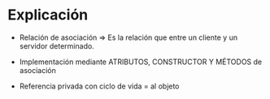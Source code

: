 # Explicación

* Relación de asociación => Es la relación que <perdura> entre un cliente y un servidor determinado.

* Implementación mediante ATRIBUTOS, CONSTRUCTOR Y MÉTODOS de asociación
* Referencia privada con ciclo de vida = al objeto




